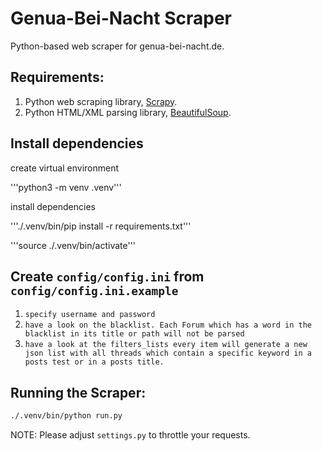 # Genua-Bei-Nacht Scraper

Python-based web scraper for genua-bei-nacht.de.

## Requirements: 

1. Python web scraping library, [Scrapy](http://scrapy.org/).   
2. Python HTML/XML parsing library, [BeautifulSoup](https://www.crummy.com/software/BeautifulSoup/bs4/doc/).

## Install dependencies
create virtual environment

'''python3 -m venv .venv'''

install dependencies

'''./.venv/bin/pip install -r requirements.txt'''

'''source ./.venv/bin/activate'''

## Create `config/config.ini` from `config/config.ini.example`

1. `specify username and password`
2. `have a look on the blacklist. Each Forum which has a word in the blacklist in its title or path will not be parsed` 
3. `have a look at the filters_lists every item will generate a new json list with all threads which contain a specific keyword in a posts test or in a posts title.`


## Running the Scraper:
```bash
./.venv/bin/python run.py
```
NOTE: Please adjust `settings.py` to throttle your requests.